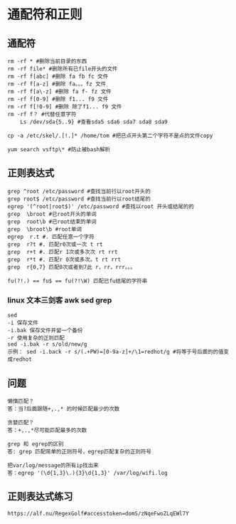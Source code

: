 # 通配符和正则

## 通配符
	rm -rf * #删除当前目录的东西
	rm -rf file* #删除所有已file开头的文件
	rm -rf f[abc] #删除 fa fb fc 文件
	rm -rf f[a-z] #删除 fa。。。fz 文件
	rm -rf f[a\-z] #删除 fa f- fz 文件
	rm -rf f[0-9] #删除 f1... f9 文件
	rm -rf f[!0-9] #删除 除了f1... f9 文件
	rm -rf f？ #代替任意字符
        Ls /dev/sda{5..9} #查看sda5 sda6 sda7 sda8 sda9
	
	cp -a /etc/skel/.[!.]* /home/tom #把已点开头第二个字符不是点的文件copy

	yum search vsftp\* #防止被bash解析

## 正则表达式
	grep ^root /etc/password #查找当前行以root开头的
	grep root$ /etc/password #查找当前行以root结尾的
	egrep '(^root|root$)' /etc/password #查找以root 开头或结尾的的
	grep  \broot #已root开头的单词
	grep  root\b #已root结束的单词
	grep  \broot\b #root单词
	egrep  r.t #. 匹配任意一个字符
	grep  r?t #. 匹配r0次或一次 t rt
	grep  r+t #. 匹配r 1次或多次次 rt rrt
	grep  r*t #. 匹配r 0次或多次。t rt rrt
	grep  r{0,7} 匹配0次或者到7此 r，rr，rrr。。。
	
	fu(?!.) == fu$ == fu(?!\W) 匹配已fu结尾的字符串
### linux 文本三剑客 awk sed grep
	sed 
    -i 保存文件
	-i.bak 保存文件并留一个备份
	-r 使用复杂的正则匹配
	sed -i.bak -r s/old/new/g
	示例： sed -i.back -r s/(.+PW)=[0-9a-z]+/\1=redhot/g #将等于号后面的的值变成redhot
## 问题 
	懒惰匹配？
	答：当?后面跟随+,.,* 的时候匹配最少的次数	

	贪婪匹配？
	答：+,.,*尽可能匹配最多的次数

	grep 和 egrep的区别
	答: grep 匹配简单的正则符号，egrep匹配复杂的正则符号

	把var/log/message的所有ip找出来
	答：egrep '(\d{1,3}\.){3}\d{1,3}' /var/log/wifi.log
## 正则表达式练习
	https://alf.nu/RegexGolf#accesstoken=domS/zNqeFwoZLqEWl7Y


	

	


	
	
	
	